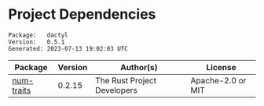 # Project Dependencies
    Package:   dactyl
    Version:   0.5.1
    Generated: 2023-07-13 19:02:03 UTC

| Package | Version | Author(s) | License |
| ---- | ---- | ---- | ---- |
| [num-traits](https://github.com/rust-num/num-traits) | 0.2.15 | The Rust Project Developers | Apache-2.0 or MIT |
